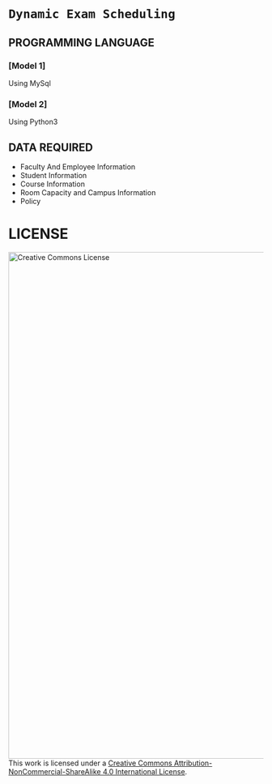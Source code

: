#  ```Dynamic Exam Scheduling```

## PROGRAMMING LANGUAGE
### [Model 1] 

Using MySql 

### [Model 2] 

Using Python3

## DATA REQUIRED

* Faculty And Employee Information
* Student Information
* Course Information
* Room Capacity and Campus Information
* Policy

# LICENSE

<a rel="license" href="http://creativecommons.org/licenses/by-nc-sa/4.0/"><img alt="Creative Commons License" style="width:1001px" src="https://i.creativecommons.org/l/by-nc-sa/4.0/88x31.png" /></a><br />This work is licensed under a <a rel="license" href="http://creativecommons.org/licenses/by-nc-sa/4.0/">Creative Commons Attribution-NonCommercial-ShareAlike 4.0 International License</a>.
